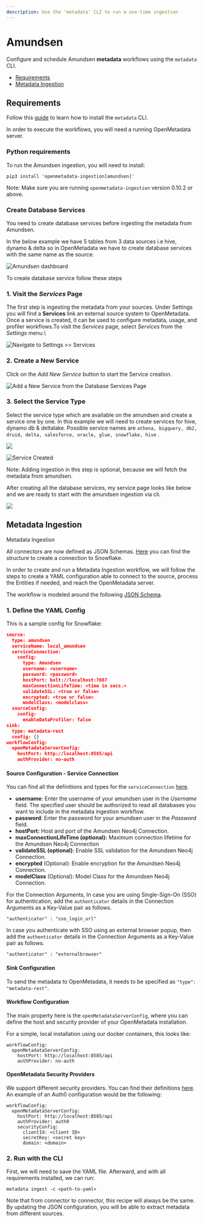 ```yaml
---
description: Use the 'metadata' CLI to run a one-time ingestion
---
```


# Amundsen

Configure and schedule Amundsen **metadata** workflows using the `metadata` CLI.

* [Requirements](amundsen.md#requirements)
* [Metadata Ingestion](amundsen.md#metadata-ingestion)

## Requirements

Follow this [guide](https://docs.open-metadata.org/overview/run-openmetadata#procedure) to learn how to install the `metadata` CLI.

In order to execute the workflows, you will need a running OpenMetadata server.

### Python requirements

To run the Amundsen ingestion, you will need to install:

```
pip3 install 'openmetadata-ingestion[amundsen]'
```

Note: Make sure you are running `openmetadata-ingestion` version 0.10.2 or above.

### Create Database Services

You need to create database services before ingesting the metadata from Amundsen.

In the below example we have 5 tables from 3 data sources i.e hive, dynamo & delta so in OpenMetadata we have to create database services with the same name as the source.

![Amundsen dashboard](<../../.gitbook/assets/image (178).png>)

To create database service follow these steps

### 1. Visit the _Services_ Page <a href="#1.-visit-the-services-page" id="1.-visit-the-services-page"></a>

The first step is ingesting the metadata from your sources. Under Settings you will find a **Services** link an external source system to OpenMetadata. Once a service is created, it can be used to configure metadata, usage, and profiler workflows.To visit the _Services_ page, select _Services_ from the _Settings_ menu.\\

![Navigate to Settings >> Services](https://1627621137-files.gitbook.io/\~/files/v0/b/gitbook-x-prod.appspot.com/o/spaces%2FXztAI0iox9PPEym7VTye%2Fuploads%2Fgit-blob-b4d98517ea6565137da86128df9f83855767cc05%2Fimage.png?alt=media)

### 2. Create a New Service

Click on the _Add New Service_ button to start the Service creation.

![Add a New Service from the Database Services Page](<../../.gitbook/assets/image (245).png>)

### 3. Select the Service Type

Select the service type which are available on the amundsen and create a service one by one. In this example we will need to create services for hive, dynamo db & deltalake. Possible service names are `athena, bigquery, db2, druid, delta, salesforce, oracle, glue, snowflake, hive` .

![](<../../.gitbook/assets/image (41).png>)

![Service Created](<../../.gitbook/assets/image (318).png>)

Note: Adding ingestion in this step is optional, because we will fetch the metadata from amundsen.

After creating all the database services, my service page looks like below and we are ready to start with the amundsen ingestion via cli.

![](<../../.gitbook/assets/image (324).png>)

## Metadata Ingestion

Metadata Ingestion

All connectors are now defined as JSON Schemas. [Here](https://github.com/open-metadata/OpenMetadata/blob/main/catalog-rest-service/src/main/resources/json/schema/entity/services/connections/metadata/amundsenConnection.json) you can find the structure to create a connection to Snowflake.

In order to create and run a Metadata Ingestion workflow, we will follow the steps to create a YAML configuration able to connect to the source, process the Entities if needed, and reach the OpenMetadata server.

The workflow is modeled around the following [JSON Schema](https://github.com/open-metadata/OpenMetadata/blob/main/catalog-rest-service/src/main/resources/json/schema/entity/services/connections/metadata/amundsenConnection.json).

### 1. Define the YAML Config

This is a sample config for Snowflake:

```json
source:
  type: amundsen
  serviceName: local_amundsen
  serviceConnection:
    config:
      type: Amundsen
      username: <username>
      password: <password>
      hostPort: bolt://localhost:7687
      maxConnectionLifeTime: <time in secs.>
      validateSSL: <true or false>
      encrypted: <true or false>
      modelClass: <modelclass>
  sourceConfig:
    config:
      enableDataProfiler: false
sink:
  type: metadata-rest
  config: {}
workflowConfig:
  openMetadataServerConfig:
    hostPort: http://localhost:8585/api
    authProvider: no-auth
```

#### Source Configuration - Service Connection

You can find all the definitions and types for the `serviceConnection` [here](https://github.com/open-metadata/OpenMetadata/blob/main/catalog-rest-service/src/main/resources/json/schema/entity/services/connections/database/snowflakeConnection.json).

* **username**: Enter the username of your amundsen user in the _Username_ field. The specified user should be authorized to read all databases you want to include in the metadata ingestion workflow.
* **password**: Enter the password for your amundsen user in the _Password_ field.
* **hostPort:** Host and port of the Amundsen Neo4j Connection.
* **maxConnectionLifeTime (optional):** Maximum connection lifetime for the Amundsen Neo4j Connection
* **validateSSL (optional)**: Enable SSL validation for the Amundsen Neo4j Connection.
* **encrypted** (Optional): Enable encryption for the Amundsen Neo4j Connection.
* **modelClass** (Optional): Model Class for the Amundsen Neo4j Connection.

For the Connection Arguments, In case you are using Single-Sign-On (SSO) for authentication, add the `authenticator` details in the Connection Arguments as a Key-Value pair as follows.

`"authenticator" : "sso_login_url"`

In case you authenticate with SSO using an external browser popup, then add the `authenticator` details in the Connection Arguments as a Key-Value pair as follows.

`"authenticator" : "externalbrowser"`

#### Sink Configuration

To send the metadata to OpenMetadata, it needs to be specified as `"type": "metadata-rest"`.

#### Workflow Configuration

The main property here is the `openMetadataServerConfig`, where you can define the host and security provider of your OpenMetadata installation.

For a simple, local installation using our docker containers, this looks like:

```
workflowConfig:
  openMetadataServerConfig:
    hostPort: http://localhost:8585/api
    authProvider: no-auth
```

#### OpenMetadata Security Providers

We support different security providers. You can find their definitions [here](https://github.com/open-metadata/OpenMetadata/tree/main/catalog-rest-service/src/main/resources/json/schema/security/client). An example of an Auth0 configuration would be the following:

```
workflowConfig:
  openMetadataServerConfig:
    hostPort: http://localhost:8585/api
    authProvider: auth0
    securityConfig:
      clientId: <client ID>
      secretKey: <secret key>
      domain: <domain>
```

### 2. Run with the CLI

First, we will need to save the YAML file. Afterward, and with all requirements installed, we can run:

```
metadata ingest -c <path-to-yaml>
```

Note that from connector to connector, this recipe will always be the same. By updating the JSON configuration, you will be able to extract metadata from different sources.
